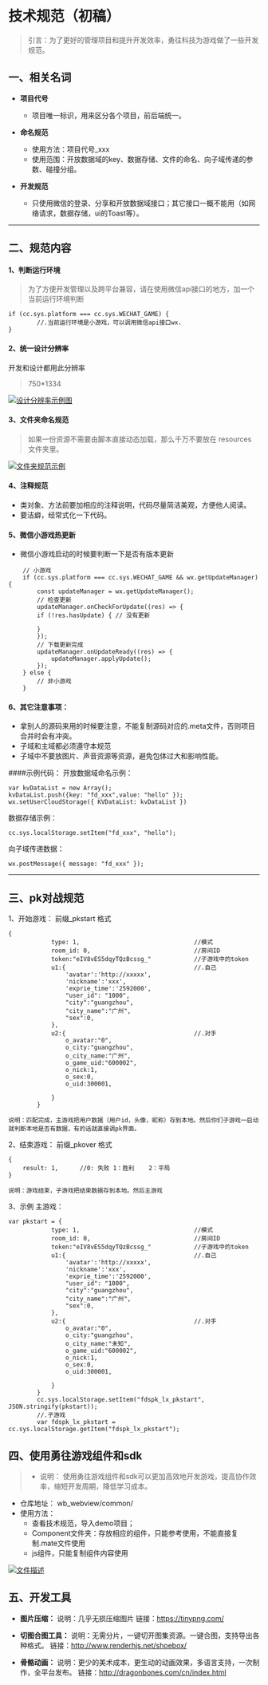 # 技术规范（初稿）

> 引言：为了更好的管理项目和提升开发效率，勇往科技为游戏做了一些开发规范。

## 一、相关名词

+ **项目代号** 

	* 项目唯一标识，用来区分各个项目，前后端统一。
+ **命名规范**
    +  使用方法：项目代号_xxx 
    + 使用范围：开放数据域的key、数据存储、文件的命名、向子域传递的参数、碰撞分组。

+ **开发规范**
    * 只使用微信的登录、分享和开放数据域接口；其它接口一概不能用（如网络请求，数据存储，ui的Toast等）。

----------


## 二、规范内容
 
#### 1、判断运行环境

> 为了方便开发管理以及跨平台兼容，请在使用微信api接口的地方，加一个当前运行环境判断

```
if (cc.sys.platform === cc.sys.WECHAT_GAME) {
		//.当前运行环境是小游戏，可以调用微信api接口wx.
}
```

#### 2、统一设计分辨率
开发和设计都用此分辨率
> 750*1334

[![设计分辨率示例图](https://game.zuiqiangyingyu.net/wb_webview/common/cdn/img01.png "设计分辨率示例图")](https://game.zuiqiangyingyu.net/wb_webview/common/cdn/img01.png "设计分辨率示例图")


#### 3、文件夹命名规范

> 如果一份资源不需要由脚本直接动态加载，那么千万不要放在 resources 文件夹里。

[![文件夹规范示例](https://game.zuiqiangyingyu.net/wb_webview/common/cdn/fold.jpg "文件夹规范示例")](https://game.zuiqiangyingyu.net/wb_webview/common/cdn/fold.jpg "文件夹规范示例")

#### 4、注释规范
 - 类对象、方法前要加相应的注释说明，代码尽量简洁美观，方便他人阅读。
 - 要洁癖，经常式化一下代码。


#### 5、微信小游戏热更新
	

 - 微信小游戏启动的时候要判断一下是否有版本更新

```
	// 小游戏
	if (cc.sys.platform === cc.sys.WECHAT_GAME && wx.getUpdateManager) {
		const updateManager = wx.getUpdateManager();
		// 检查更新
		updateManager.onCheckForUpdate((res) => {
		if (!res.hasUpdate) { // 没有更新
			
		}
		});
		// 下载更新完成
		updateManager.onUpdateReady((res) => {
			updateManager.applyUpdate();
		});
	} else { 
		// 非小游戏
	}
```

#### 6、其它注意事项：
 - 拿别人的源码来用的时候要注意，不能复制源码对应的.meta文件，否则项目合并时会有冲突。
 - 子域和主域都必须遵守本规范
 - 子域中不要放图片、声音资源等资源，避免包体过大和影响性能。

	


####示例代码：
开放数据域命名示例：
	

```
var kvDataList = new Array();
kvDataList.push({key: "fd_xxx",value: "hello" });
wx.setUserCloudStorage({ KVDataList: kvDataList })
```

数据存储示例：

```
cc.sys.localStorage.setItem("fd_xxx", "hello");
```

向子域传递数据：
	
```
wx.postMessage({ message: "fd_xxx" });
```


----------

## 三、pk对战规范
1、开始游戏：
	前缀_pkstart
	格式
		

```
{
			type: 1,								//模式
			room_id: 0,								//房间ID
			token:"eIV8vES5dqyTQzBcssg_"			//子游戏中的token
			u1:{									//.自己
				'avatar':'http://xxxxx',
				'nickname':'xxx',
				'exprie_time':'2592000',			
				"user_id": "1000", 
				"city":"guangzhou",
				"city_name":"广州",
				"sex":0, 						
			},
			u2:{									//.对手
				o_avatar:"0",
				o_city:"guangzhou",
				o_city_name:"广州",
				o_game_uid:"600002",
				o_nick:1,
				o_sex:0,
				o_uid:300001,
				
			}
		}
```
	说明：匹配完成，主游戏把用户数据（用户id，头像，昵称）存到本地。然后你们子游戏一启动就判断本地是否有数据，有的话就直接调pk界面。

2、结束游戏：
	前缀_pkover
	格式
		

```
{
	result: 1,		//0: 失败 1：胜利	2：平局
}
```
	说明：游戏结束，子游戏把结束数据存到本地。然后主游戏

3、示例
	主游戏：
		
```
var pkstart = {
			type: 1,								//模式
			room_id: 0,								//房间ID
			token:"eIV8vES5dqyTQzBcssg_"			//子游戏中的token
			u1:{									//.自己
				'avatar':'http://xxxxx',
				'nickname':'xxx',
				'exprie_time':'2592000',			
				"user_id": "1000", 
				"city":"guangzhou",
				"city_name":"广州",
				"sex":0, 						
			},
			u2:{									//.对手
				o_avatar:"0",
				o_city:"guangzhou",
				o_city_name:"未知",
				o_game_uid:"600002",
				o_nick:1,
				o_sex:0,
				o_uid:300001,
				
			}
		}
		cc.sys.localStorage.setItem("fdspk_lx_pkstart", JSON.stringify(pkstart));
		//.子游戏
		var fdspk_lx_pkstart = cc.sys.localStorage.getItem("fdspk_lx_pkstart");
```

## 四、使用勇往游戏组件和sdk
> - 说明： 使用勇往游戏组件和sdk可以更加高效地开发游戏，提高协作效率，缩短开发周期，降低学习成本。
- 仓库地址： wb_webview/common/
- 使用方法：
	- 查看技术规范，导入demo项目；
	- Component文件夹：存放相应的组件，只能参考使用，不能直接复制.mate文件使用
    - js组件，只能复制组件内容使用

[![文件描述](https://game.zuiqiangyingyu.net/wb_webview/common/cdn/api.png "文件描述")](https://game.zuiqiangyingyu.net/wb_webview/common/cdn/api.png "文件描述")



## 五、开发工具

- **图片压缩：**
	说明：几乎无损压缩图片
	链接：https://tinypng.com/
	
- **切图合图工具：**
	说明：无需分片，一键切开图集资源。一键合图，支持导出各种格式。
	链接：http://www.renderhjs.net/shoebox/

- **骨骼动画：**
	说明：更少的美术成本，更生动的动画效果，多语言支持，一次制作，全平台发布。
	链接：http://dragonbones.com/cn/index.html
